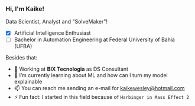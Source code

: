### Hi, I'm Kaike!
Data Scientist, Analyst and "SolveMaker"!
- [x] Artificial Intelligence Enthusiast
- [ ] Bachelor in Automation Engineering at Federal University of Bahia (UFBA)

Besides that:
- 💼 Working at **BIX Tecnologia** as DS Consultant
- 🌱 I’m currently learning about ML and how can I turn my model explainable
- 📫 You can reach me sending an e-mail for kaikewesley@hotmail.com
- ⚡ Fun fact: I started in this field because of `Harbinger in Mass Effect 2` 

